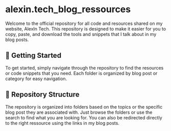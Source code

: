 # alexin.tech_blog_ressources

Welcome to the official repository for all code and resources shared on my website, AlexIn Tech. This repository is designed to make it easier for you to copy, paste, and download the tools and snippets that I talk about in my blog posts. 

## 🚀 Getting Started

To get started, simply navigate through the repository to find the resources or code snippets that you need. Each folder is organized by blog post or category for easy navigation.

## 📂 Repository Structure

The repository is organized into folders based on the topics or the specific blog post they are associated with. 
Just browse the folders or use the search to find what you are looking for. 
You can also be redirected directly to the right ressource using the links in my blog posts. 
